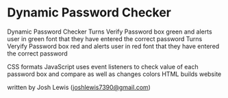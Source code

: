 # Dynamic Password Checker

Dynamic Password Checker
Turns Verify Password box green and alerts user in green font that they have entered the correct password
Turns Veryify Password box red and alerts user in red font that they have entered the correct password

CSS formats
JavaScript uses event listeners to check value of each password box and compare as well as changes colors
HTML builds website

written by Josh Lewis (joshlewis7390@gmail.com)
